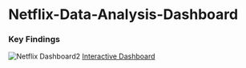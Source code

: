 # Netflix-Data-Analysis-Dashboard

### Key Findings
![Netflix Dashboard2](https://user-images.githubusercontent.com/97275273/211704064-54092e22-8d73-471b-b07b-59f287cac1d4.png)
[Interactive Dashboard](https://public.tableau.com/views/NetflixDashboard_16733968655420/NetflixDashboard?:language=en-US&publish=yes&:display_count=n&:origin=viz_share_link)
